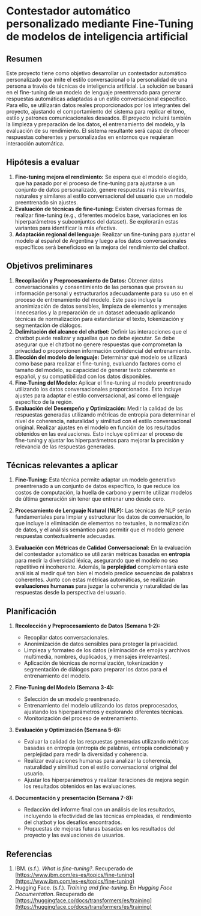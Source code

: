 
# Contestador automático personalizado mediante Fine-Tuning de modelos de inteligencia artificial

## Resumen
Este proyecto tiene como objetivo desarrollar un contestador automático personalizado que imite el estilo conversacional o la personalidad de una persona a través de técnicas de inteligencia artificial. La solución se basará en el fine-tuning de un modelo de lenguaje preentrenado para generar respuestas automáticas adaptadas a un estilo conversacional específico. Para ello, se utilizarán datos reales proporcionados por los integrantes del proyecto, ajustando el comportamiento del sistema para replicar el tono, estilo y patrones comunicacionales deseados. El proyecto incluirá también la limpieza y preparación de los datos, el entrenamiento del modelo, y la evaluación de su rendimiento. El sistema resultante será capaz de ofrecer respuestas coherentes y personalizadas en entornos que requieran interacción automática.

## Hipótesis a evaluar

1. **Fine-tuning mejora el rendimiento:** Se espera que el modelo  elegido, que ha pasado por el proceso de fine-tuning para ajustarse a un conjunto de datos personalizado, genere respuestas más relevantes, naturales y similares al estilo conversacional del usuario que un modelo preentrenado sin ajustes.
2. **Evaluación de técnicas de fine-tuning:** Existen diversas formas de realizar fine-tuning (e.g., diferentes modelos base, variaciones en los hiperparámetros y subconjuntos del dataset). Se explorarán estas variantes para identificar la más efectiva.
3. **Adaptación regional del lenguaje:** Realizar un fine-tuning para ajustar el modelo al español de Argentina y luego a los datos conversacionales específicos será beneficioso en la mejora del rendimiento del chatbot.
  
## Objetivos preliminares

1. **Recopilación y Preprocesamiento de Datos:** Obtener datos conversacionales y consentimiento de las personas que provean su información personal y estructurarlos adecuadamente para su uso en el proceso de entrenamiento del modelo. Este paso incluye la anonimización de datos sensibles, limpieza de elementos y mensajes innecesarios y la preparación de un dataset adecuado aplicando técnicas de normalización para estandarizar el texto, tokenización y segmentación de diálogos.
2. **Delimitación del alcance del chatbot:** Definir las interacciones que el chatbot puede realizar y aquellas que no debe ejecutar. Se debe asegurar que el chatbot no genere respuestas que comprometan la privacidad o proporcionen información confidencial del entrenamiento.
3. **Elección del modelo de lenguaje:** Determinar qué modelo se utilizará como base para realizar el fine-tuning, evaluando factores como el tamaño del modelo, su capacidad de generar texto coherente en español, y su compatibilidad con los datos disponibles.
4. **Fine-Tuning del Modelo:** Aplicar el fine-tuning al modelo preentrenado utilizando los datos conversacionales proporcionados. Esto incluye ajustes para adaptar el estilo conversacional, así como el lenguaje específico de la región.
5. **Evaluación del Desempeño y Optimización:** Medir la calidad de las respuestas generadas utilizando métricas de entropía para determinar el nivel de coherencia, naturalidad y similitud con el estilo conversacional original. Realizar ajustes en el modelo en función de los resultados obtenidos en las evaluaciones. Esto incluye optimizar el proceso de fine-tuning y ajustar los hiperparámetros para mejorar la precisión y relevancia de las respuestas generadas.

## Técnicas relevantes a aplicar

1. **Fine-Tuning:** Esta técnica permite adaptar un modelo generativo preentrenado a un conjunto de datos específico, lo que reduce los costos de computación, la huella de carbono y permite utilizar modelos de última generación sin tener que entrenar uno desde cero.
   
2. **Procesamiento de Lenguaje Natural (NLP):** Las técnicas de NLP serán fundamentales para limpiar y estructurar los datos de conversación, lo que incluye la eliminación de elementos no textuales, la normalización de datos, y el análisis semántico para permitir que el modelo genere respuestas contextualmente adecuadas.

3. **Evaluación con Métricas de Calidad Conversacional:** En la evaluación del contestador automático se utilizarán métricas basadas en **entropía** para medir la diversidad léxica, asegurando que el modelo no sea repetitivo ni incoherente. Además, la **perplejidad** complementará este análisis al medir qué tan bien el modelo predice secuencias de palabras coherentes. Junto con estas métricas automáticas, se realizarán **evaluaciones humanas** para juzgar la coherencia y naturalidad de las respuestas desde la perspectiva del usuario.

## Planificación

1.  **Recolección y Preprocesamiento de Datos (Semana 1-2):**
    
    -   Recopilar datos conversacionales.
    -   Anonimización de datos sensibles para proteger la privacidad.
    -   Limpieza y formateo de los datos (eliminación de emojis y  archivos multimedia, nombres, duplicados, y mensajes irrelevantes).
    -   Aplicación de técnicas de normalización, tokenización y segmentación de diálogos para preparar los datos para el entrenamiento del modelo.
    
2.  **Fine-Tuning del Modelo (Semana 3-4):**
    
    -   Selección de un modelo preentrenado.
    -   Entrenamiento del modelo utilizando los datos preprocesados, ajustando los hiperparámetros y explorando diferentes técnicas.
    -   Monitorización del proceso de entrenamiento.
 
3.  **Evaluación y Optimización (Semana 5-6):**
    
    -   Evaluar la calidad de las respuestas generadas utilizando métricas basadas en entropía (entropía de palabras, entropía condicional) y perplejidad para medir la diversidad y coherencia.
    -   Realizar evaluaciones humanas para analizar la coherencia, naturalidad y similitud con el estilo conversacional original del usuario.
    -   Ajustar los hiperparámetros y realizar iteraciones de mejora según los resultados obtenidos en las evaluaciones.
4.  **Documentación y presentación (Semana 7-8):**
 
    -   Redacción del informe final con un análisis de los resultados, incluyendo la efectividad de las técnicas empleadas, el rendimiento del chatbot y los desafíos encontrados.
    -   Propuestas de mejoras futuras basadas en los resultados del proyecto y las evaluaciones de usuarios.

## Referencias

1. IBM. (s.f.). *What is fine-tuning?*. Recuperado de [https://www.ibm.com/es-es/topics/fine-tuning](https://www.ibm.com/es-es/topics/fine-tuning)
2. Hugging Face. (s.f.). *Training and fine-tuning*. En *Hugging Face Documentation*. Recuperado de [https://huggingface.co/docs/transformers/es/training](https://huggingface.co/docs/transformers/es/training)

